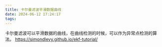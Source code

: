 ```yaml
---
title: 卡尔曼滤波平滑数据曲线
date: 2024-06-12 17:24:17
tags:
---
```


卡尔曼滤波可以平滑数据的曲线，在曲线检测的时候，可以作为异常点检测的算法。
https://simondlevy.github.io/ekf-tutorial/
